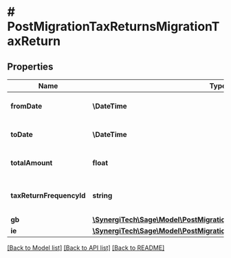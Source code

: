 # # PostMigrationTaxReturnsMigrationTaxReturn

## Properties

Name | Type | Description | Notes
------------ | ------------- | ------------- | -------------
**fromDate** | **\DateTime** | The start date of the tax return |
**toDate** | **\DateTime** | The end date of the tax return |
**totalAmount** | **float** | The total of the tax return |
**taxReturnFrequencyId** | **string** | The tax return submission frequency |
**gb** | [**\SynergiTech\Sage\Model\PostMigrationTaxReturnsMigrationTaxReturnGb**](PostMigrationTaxReturnsMigrationTaxReturnGb.md) |  | [optional]
**ie** | [**\SynergiTech\Sage\Model\PostMigrationTaxReturnsMigrationTaxReturnIe**](PostMigrationTaxReturnsMigrationTaxReturnIe.md) |  | [optional]

[[Back to Model list]](../../README.md#models) [[Back to API list]](../../README.md#endpoints) [[Back to README]](../../README.md)
